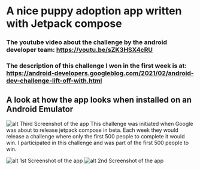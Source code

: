 # A nice puppy adoption app written with Jetpack compose

### The youtube video about the challenge by the android developer team: https://youtu.be/sZK3HSX4cRU

### The description of this challenge I won in the first week is at: https://android-developers.googleblog.com/2021/02/android-dev-challenge-lift-off-with.html

## A look at how the app looks when installed on an Android Emulator

![alt Third Screenshot of the app](https://github.com/kevingermainbusiness/PuppyAdoptionApp/blob/master/screenshots/puppy_adoption_app_flyer.png)
This challenge was initiated when Google was about to release jetpack compose in beta.
Each week they would release a challenge where only the first 500 people to complete it would win.
I participated in this challenge and was part of the first 500 people to win.

![alt 1st Screenshot of the app](https://github.com/kevingermainbusiness/PuppyAdoptionApp/blob/master/screenshots/device-2021-10-07-135712.png)
![alt 2nd Screenshot of the app](https://github.com/kevingermainbusiness/PuppyAdoptionApp/blob/master/screenshots/device-2021-10-07-135316.png)
